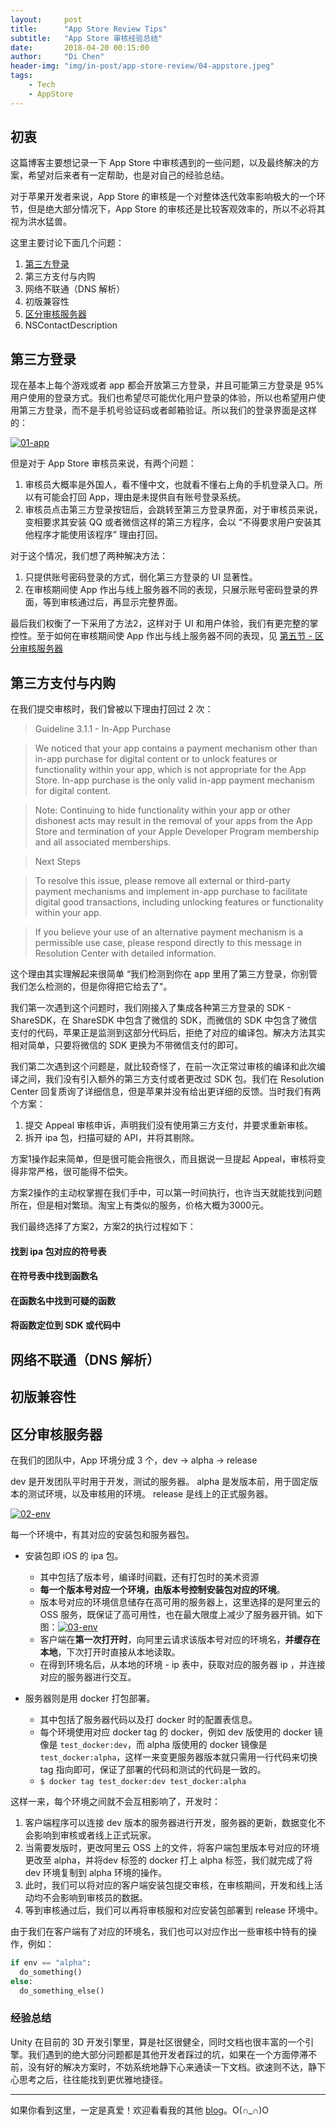 ```yaml
---
layout:     post
title:      "App Store Review Tips"
subtitle:   "App Store 审核经验总结"
date:       2018-04-20 00:15:00
author:     "Di Chen"
header-img: "img/in-post/app-store-review/04-appstore.jpeg"
tags:
    - Tech
    - AppStore
---
```


## 初衷

这篇博客主要想记录一下 App Store 中审核遇到的一些问题，以及最终解决的方案，希望对后来者有一定帮助，也是对自己的经验总结。

对于苹果开发者来说，App Store 的审核是一个对整体迭代效率影响极大的一个环节，但是绝大部分情况下，App Store 的审核还是比较客观效率的，所以不必将其视为洪水猛兽。

这里主要讨论下面几个问题：

1. [第三方登录](#第三方登录)
2. 第三方支付与内购
3. 网络不联通（DNS 解析）
4. 初版兼容性
5. [区分审核服务器](#区分审核服务器)
6. NSContactDescription

## 第三方登录

现在基本上每个游戏或者 app 都会开放第三方登录，并且可能第三方登录是 95% 用户使用的登录方式。我们也希望尽可能优化用户登录的体验，所以也希望用户使用第三方登录，而不是手机号验证码或者邮箱验证。所以我们的登录界面是这样的：

[![01-app](/img/in-post/app-store-review/01-app.jpeg)](/img/in-post/app-store-review/01-app.jpeg)

但是对于 App Store 审核员来说，有两个问题：
1. 审核员大概率是外国人，看不懂中文，也就看不懂右上角的手机登录入口。所以有可能会打回 App，理由是未提供自有账号登录系统。
2. 审核员点击第三方登录按钮后，会跳转至第三方登录界面，对于审核员来说，变相要求其安装 QQ 或者微信这样的第三方程序，会以 “不得要求用户安装其他程序才能使用该程序” 理由打回。

对于这个情况，我们想了两种解决方法：
1. 只提供账号密码登录的方式，弱化第三方登录的 UI 显著性。
2. 在审核期间使 App 作出与线上服务器不同的表现，只展示账号密码登录的界面，等到审核通过后，再显示完整界面。

最后我们权衡了一下采用了方法2，这样对于 UI 和用户体验，我们有更完整的掌控性。至于如何在审核期间使 App 作出与线上服务器不同的表现，见 [第五节 - 区分审核服务器](#区分审核服务器)

## 第三方支付与内购

在我们提交审核时，我们曾被以下理由打回过 2 次：

> Guideline 3.1.1 - In-App Purchase

> We noticed that your app contains a payment mechanism other than in-app purchase for digital content or to unlock features or functionality within your app, which is not appropriate for the App Store. In-app purchase is the only valid in-app payment mechanism for digital content.

> Note: Continuing to hide functionality within your app or other dishonest acts may result in the removal of your apps from the App Store and termination of your Apple Developer Program membership and all associated memberships.

> Next Steps

> To resolve this issue, please remove all external or third-party payment mechanisms and implement in-app purchase to facilitate digital good transactions, including unlocking features or functionality within your app.

> If you believe your use of an alternative payment mechanism is a permissible use case, please respond directly to this message in Resolution Center with detailed information.

这个理由其实理解起来很简单 “我们检测到你在 app 里用了第三方登录，你别管我们怎么检测的，但是你得把它给去了"。

我们第一次遇到这个问题时，我们刚接入了集成各种第三方登录的 SDK - ShareSDK，在 ShareSDK 中包含了微信的 SDK，而微信的 SDK 中包含了微信支付的代码，苹果正是监测到这部分代码后，拒绝了对应的编译包。解决方法其实相对简单，只要将微信的 SDK 更换为不带微信支付的即可。

我们第二次遇到这个问题是，就比较奇怪了，在前一次正常过审核的编译和此次编译之间，我们没有引入额外的第三方支付或者更改过 SDK 包。我们在 Resolution Center 回复质询了详细信息，但是苹果并没有给出更详细的反馈。当时我们有两个方案：
1. 提交 Appeal 审核申诉，声明我们没有使用第三方支付，并要求重新审核。
2. 拆开 ipa 包，扫描可疑的 API，并将其剔除。

方案1操作起来简单，但是很可能会拖很久，而且据说一旦提起 Appeal，审核将变得非常严格，很可能得不偿失。

方案2操作的主动权掌握在我们手中，可以第一时间执行，也许当天就能找到问题所在，但是相对繁琐。淘宝上有类似的服务，价格大概为3000元。

我们最终选择了方案2，方案2的执行过程如下：

#### 找到 ipa 包对应的符号表
#### 在符号表中找到函数名
#### 在函数名中找到可疑的函数
#### 将函数定位到 SDK 或代码中


## 网络不联通（DNS 解析）

## 初版兼容性

## 区分审核服务器

在我们的团队中，App 环境分成 3 个，dev -> alpha -> release

dev 是开发团队平时用于开发，测试的服务器。
alpha 是发版本前，用于固定版本的测试环境，以及审核用的环境。
release 是线上的正式服务器。

[![02-env](/img/in-post/app-store-review/02-env.jpeg)](/img/in-post/app-store-review/02-env.jpeg)

每一个环境中，有其对应的安装包和服务器包。
 - 安装包即 iOS 的 ipa 包。
   - 其中包括了版本号，编译时间戳，还有打包时的美术资源
   - **每一个版本号对应一个环境，由版本号控制安装包对应的环境**。
   - 版本号对应的环境信息储存在高可用的服务器上，这里选择的是阿里云的 OSS 服务，既保证了高可用性，也在最大限度上减少了服务器开销。如下图：[![03-env](/img/in-post/app-store-review/03-env.jpeg)](/img/in-post/app-store-review/03-env.jpeg) 
   - 客户端在**第一次打开时**，向阿里云请求该版本号对应的环境名，**并缓存在本地**，下次打开时直接从本地读取。
   - 在得到环境名后，从本地的环境 - ip 表中，获取对应的服务器 ip ，并连接对应的服务器进行交互。


 - 服务器则是用 docker 打包部署。
   - 其中包括了服务器代码以及打 docker 时的配置表信息。
   - 每个环境使用对应 docker tag 的 docker，例如 dev 版使用的 docker 镜像是 `test_docker:dev`，而 alpha 版使用的 docker 镜像是 `test_docker:alpha`，这样一来变更服务器版本就只需用一行代码来切换 tag 指向即可，保证了部署的代码和测试的代码是一致的。
   - `$ docker tag test_docker:dev test_docker:alpha`

这样一来，每个环境之间就不会互相影响了，开发时：
1. 客户端程序可以连接 dev 版本的服务器进行开发，服务器的更新，数据变化不会影响到审核或者线上正式玩家。
2. 当需要发版时，更改阿里云 OSS 上的文件，将客户端包里版本号对应的环境更改至 alpha，并将dev 标签的 docker 打上 alpha 标签，我们就完成了将 dev 环境复制到 alpha 环境的操作。
3. 此时，我们可以将对应的客户端安装包提交审核，在审核期间，开发和线上活动均不会影响到审核员的数据。
4. 等到审核通过后，我们可以再将审核服和对应安装包部署到 release 环境中。

由于我们在客户端有了对应的环境名，我们也可以对应作出一些审核中特有的操作，例如：

```python
if env == "alpha":
  do_something()
else:
  do_something_else()
```


### 经验总结

Unity 在目前的 3D 开发引擎里，算是社区很健全，同时文档也很丰富的一个引擎。我们遇到的绝大部分问题都是其他开发者踩过的坑，如果在一个方面停滞不前，没有好的解决方案时，不妨系统地静下心来通读一下文档。欲速则不达，静下心思考之后，往往能找到更优雅地捷径。

---

如果你看到这里，一定是真爱！欢迎看看我的其他 [blog](http://chendi.me/)。O(∩_∩)O
